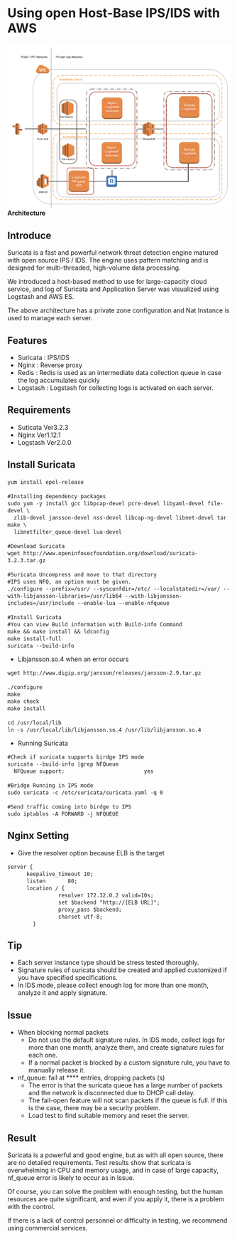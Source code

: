 Using open Host-Base IPS/IDS with AWS
=====
![Alt text](https://github.com/mateon01/server_info/blob/master/img/networks.png?raw=true)
__Architecture__

Introduce
---

Suricata is a fast and powerful network threat detection engine matured with open source IPS / IDS. The engine uses pattern matching and is designed for multi-threaded, high-volume data processing.

We introduced a host-based method to use for large-capacity cloud service, and log of Suricata and Application Server was visualized using Logstash and AWS ES.

The above architecture has a private zone configuration and Nat Instance is used to manage each server.

Features
---
* Suricata : IPS/IDS
* Nginx : Reverse proxy
* Redis : Redis is used as an intermediate data collection queue in case the log accumulates quickly
* Logstash : Logstash for collecting logs is activated on each server.

Requirements
---
* Suticata Ver3.2.3
* Nginx Ver1.12.1
* Logstash Ver2.0.0

Install Suricata
---

<pre><code>yum install epel-release

#Installing dependency packages
sudo yum -y install gcc libpcap-devel pcre-devel libyaml-devel file-devel \
  zlib-devel jansson-devel nss-devel libcap-ng-devel libnet-devel tar make \
  libnetfilter_queue-devel lua-devel

#Download Suricata
wget http://www.openinfosecfoundation.org/download/suricata-3.2.3.tar.gz

#Suricata Uncompress and move to that directory
#IPS uses NFQ, an option must be given.
./configure --prefix=/usr/ --sysconfdir=/etc/ --localstatedir=/var/ --with-libjansson-libraries=/usr/lib64 --with-libjansson-includes=/usr/include --enable-lua --enable-nfqueue

#Install Suricata
#You can view Build information with Build-info Command
make && make install && ldconfig
make install-full
suricata --build-info
</code></pre>

* Libjansson.so.4 when an error occurs

<pre><code>wget http://www.digip.org/jansson/releases/jansson-2.9.tar.gz

./configure
make
make check
make install

cd /usr/local/lib
ln -s /usr/local/lib/libjansson.so.4 /usr/lib/libjansson.so.4
</code></pre>

* Running Suricata
<pre><code>#Check if suricata supports birdge IPS mode
suricata --build-info |grep NFQueue
  NFQueue support:                         yes

#Bridge Running in IPS mode
sudo suricata -c /etc/suricata/suricata.yaml -q 0

#Send traffic coming into birdge to IPS
sudo iptables -A FORWARD -j NFQUEUE
</code></pre>

Nginx Setting
---
* Give the resolver option because ELB is the target
<pre><code>server {
      keepalive_timeout 10;
      listen       80;
      location / {
                resolver 172.32.0.2 valid=10s;
                set $backend "http://[ELB URL]";
                proxy_pass $backend;
                charset utf-8;
        }</code></pre>

Tip
---
* Each server instance type should be stress tested thoroughly.
* Signature rules of suricata should be created and applied customized if you have specified specifications.
* In IDS mode, please collect enough log for more than one month, analyze it and apply signature.


Issue
---
* When blocking normal packets
  * Do not use the default signature rules. In IDS mode, collect logs for more than one month, analyze them, and create signature rules for each one.
  * If a normal packet is blocked by a custom signature rule, you have to manually release it.
* nf_queue: fail at **** entries, dropping packets (s)
  * The error is that the suricata queue has a large number of packets and the network is disconnected due to DHCP call delay.
  * The fail-open feature will not scan packets if the queue is full. If this is the case, there may be a security problem.
  * Load test to find suitable memory and reset the server.

Result
---
Suricata is a powerful and good engine, but as with all open source, there are no detailed requirements. Test results show that suricata is overwhelming in CPU and memory usage, and in case of large capacity, nf_queue error is likely to occur as in Issue.

Of course, you can solve the problem with enough testing, but the human resources are quite significant, and even if you apply it, there is a problem with the control.


If there is a lack of control personnel or difficulty in testing, we recommend using commercial services.
